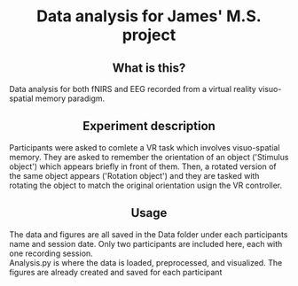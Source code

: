<h1 align="center" > Data analysis for James' M.S. project </h1>

<h2 align="center" > What is this? </h2>
<div> Data analysis for both fNIRS and EEG recorded from a virtual reality visuo-spatial memory paradigm. </div> 

<h2 align="center" > Experiment description </h2>
Participants were asked to comlete a VR task which involves visuo-spatial memory. They are asked to remember the orientation of an object ('Stimulus object') which appears briefly in front of them. Then, a rotated version of the same object appears ('Rotation object') and they are tasked with rotating the object to match the original orientation usign the VR controller.

<h2 align="center" > Usage </h2>
<div> The data and figures are all saved in the Data folder under each participants name and session date. Only two participants are included here, each with one recording session. </div> 
<div> Analysis.py is where the data is loaded, preprocessed, and visualized. The figures are already created and saved for each participant </div> 
